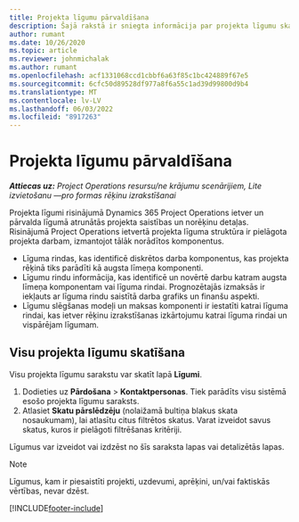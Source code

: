 ```yaml
---
title: Projekta līgumu pārvaldīšana
description: Šajā rakstā ir sniegta informācija par projekta līgumu skatīšanu.
author: rumant
ms.date: 10/26/2020
ms.topic: article
ms.reviewer: johnmichalak
ms.author: rumant
ms.openlocfilehash: acf1331068ccd1cbbf6a63f85c1bc424889f67e5
ms.sourcegitcommit: 6cfc50d89528df977a8f6a55c1ad39d99800d9b4
ms.translationtype: MT
ms.contentlocale: lv-LV
ms.lasthandoff: 06/03/2022
ms.locfileid: "8917263"
---
```

# <a name="manage-project-contracts"></a>Projekta līgumu pārvaldīšana

_**Attiecas uz:** Project Operations resursu/ne krājumu scenārijiem, Lite izvietošanu —pro formas rēķinu izrakstīšanai_

Projekta līgumi risinājumā Dynamics 365 Project Operations ietver un pārvalda līgumā atrunātās projekta saistības un norēķinu detaļas. Risinājumā Project Operations ietvertā projekta līguma struktūra ir pielāgota projekta darbam, izmantojot tālāk norādītos komponentus.

- Līguma rindas, kas identificē diskrētos darba komponentus, kas projekta rēķinā tiks parādīti kā augsta līmeņa komponenti.
- Līgumu rindu informācija, kas identificē un novērtē darbu katram augsta līmeņa komponentam vai līguma rindai. Prognozētajās izmaksās ir iekļauts ar līguma rindu saistītā darba grafiks un finanšu aspekti.
- Līgumu slēgšanas modeļi un maksas komponenti ir iestatīti katrai līguma rindai, kas ietver rēķinu izrakstīšanas izkārtojumu katrai līguma rindai un vispārējam līgumam.

## <a name="view-all-project-based-contracts"></a>Visu projekta līgumu skatīšana

Visu projekta līgumu sarakstu var skatīt lapā **Līgumi**. 

1. Dodieties uz **Pārdošana** > **Kontaktpersonas**. Tiek parādīts visu sistēmā esošo projekta līgumu saraksts. 
2. Atlasiet **Skatu pārslēdzēju** (nolaižamā bultiņa blakus skata nosaukumam), lai atlasītu citus filtrētos skatus. Varat izveidot savus skatus, kuros ir pielāgoti filtrēšanas kritēriji.

Līgumus var izveidot vai izdzēst no šīs saraksta lapas vai detalizētās lapas.

> [!NOTE]
> Līgumus, kam ir piesaistīti projekti, uzdevumi, aprēķini, un/vai faktiskās vērtības, nevar dzēst. 


[!INCLUDE[footer-include](../../includes/footer-banner.md)]
